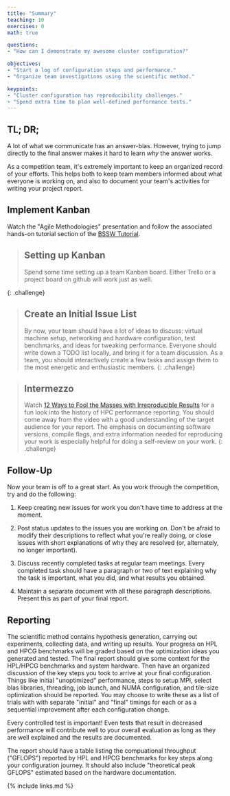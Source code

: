 ```yaml
---
title: "Summary"
teaching: 10
exercises: 0
math: true

questions:
- "How can I demonstrate my awesome cluster configuration?"

objectives:
- "Start a log of configuration steps and performance."
- "Organize team investigations using the scientific method."

keypoints:
- "Cluster configuration has reproducibility challenges."
- "Spend extra time to plan well-defined performance tests."
---
```


## TL; DR;

A lot of what we communicate has an answer-bias.
However, trying to jump directly to the final answer
makes it hard to learn *why* the answer works.

As a competition team, it's extremely important to
keep an organized record of your efforts.  This helps
both to keep team members informed about what everyone
is working on, and also to document your team's activities
for writing your project report.

## Implement Kanban

Watch the "Agile Methodologies" presentation and
follow the associated hands-on tutorial section
of the [BSSW Tutorial](https://bssw-tutorial.github.io).

> ## Setting up Kanban
>
> Spend some time setting up a team Kanban board.
> Either Trello or a project board on github will
> work just as well.
>
{: .challenge}

> ## Create an Initial Issue List
>
> By now, your team should have a lot of ideas to discuss:
> virtual machine setup, networking and hardware configuration,
> test benchmarks, and ideas for tweaking performance.
> Everyone should write down a TODO list locally,
> and bring it for a team discussion.  As a team,
> you should interactively create a few tasks and assign them
> to the most energetic and enthusiastic members.
{: .challenge}

> ## Intermezzo
>
> Watch [12 Ways to Fool the Masses with Irreproducible Results](https://www.youtube.com/watch?v=R2-GuH-6VFU)
> for a fun look into the history of HPC performance reporting.
> You should come away from the video with a good understanding
> of the target audience for your report.
> The emphasis on documenting software versions, compile flags,
> and extra information needed for reproducing your work
> is especially helpful for doing a self-review on your work.
{: .challenge}

## Follow-Up

Now your team is off to a great start.  As you
work through the competition, try and do the following:

1. Keep creating new issues for work you don't have time to address at the moment.

2. Post status updates to the issues you are working on.  Don't be afraid to modify their descriptions to reflect what you're really doing, or close issues with short explanations of why they are resolved (or, alternately, no longer important).

3. Discuss recently completed tasks at regular team meetings.  Every completed task should have a paragraph or two of text explaining why the task is important, what you did, and what results you obtained.

4. Maintain a separate document with all these paragraph descriptions.  Present this as part of your final report.


## Reporting

The scientific method contains hypothesis generation, carrying out
experiments, collecting data, and writing up results.
Your progress on HPL and HPCG benchmarks will be graded based
on the optimization ideas you generated and tested.
The final report should give some context for the HPL/HPCG benchmarks
and system hardware.  Then have an organized discussion of
the key steps you took to arrive at your final configuration.
Things like initial "unoptimized" performance, steps to
setup MPI, select blas libraries, threading, job launch, and NUMA
configuration, and tile-size optimization should be reported.
You may choose to write these as a list of trials with with
separate "initial" and "final" timings
for each or as a sequential improvement after each configuration
change.

Every controlled test is important!  Even tests that result
in decreased performance will contribute well to your overall
evaluation as long as they are well explained and the
results are documented.

The report should have a table listing the compuational
throughput ("GFLOPS") reported by HPL and HPCG benchmarks
for key steps along your configuration journey.  It should
also include "theoretical peak GFLOPS" estimated based on
the hardware documentation.


{% include links.md %}
